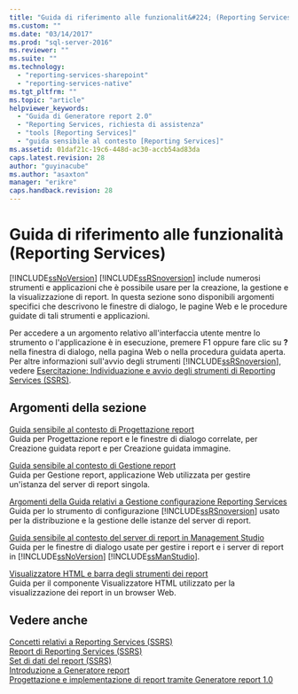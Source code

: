 ```yaml
---
title: "Guida di riferimento alle funzionalit&#224; (Reporting Services) | Microsoft Docs"
ms.custom: ""
ms.date: "03/14/2017"
ms.prod: "sql-server-2016"
ms.reviewer: ""
ms.suite: ""
ms.technology: 
  - "reporting-services-sharepoint"
  - "reporting-services-native"
ms.tgt_pltfrm: ""
ms.topic: "article"
helpviewer_keywords: 
  - "Guida di Generatore report 2.0"
  - "Reporting Services, richiesta di assistenza"
  - "tools [Reporting Services]"
  - "guida sensibile al contesto [Reporting Services]"
ms.assetid: 01daf21c-19c6-448d-ac30-accb54ad83da
caps.latest.revision: 28
author: "guyinacube"
ms.author: "asaxton"
manager: "erikre"
caps.handback.revision: 28
---
```

# Guida di riferimento alle funzionalit&#224; (Reporting Services)
  [!INCLUDE[ssNoVersion](../includes/ssnoversion-md.md)] [!INCLUDE[ssRSnoversion](../includes/ssrsnoversion-md.md)] include numerosi strumenti e applicazioni che è possibile usare per la creazione, la gestione e la visualizzazione di report. In questa sezione sono disponibili argomenti specifici che descrivono le finestre di dialogo, le pagine Web e le procedure guidate di tali strumenti e applicazioni.  
  
 Per accedere a un argomento relativo all'interfaccia utente mentre lo strumento o l'applicazione è in esecuzione, premere F1 oppure fare clic su **?** nella finestra di dialogo, nella pagina Web o nella procedura guidata aperta. Per altre informazioni sull'avvio degli strumenti [!INCLUDE[ssRSnoversion](../includes/ssrsnoversion-md.md)], vedere [Esercitazione: Individuazione e avvio degli strumenti di Reporting Services &#40;SSRS&#41;](../reporting-services/tools/tutorial-how-to-locate-and-start-reporting-services-tools-ssrs.md).  
  
## Argomenti della sezione  
 [Guida sensibile al contesto di Progettazione report](../reporting-services/tools/report-designer-f1-help.md)  
 Guida per Progettazione report e le finestre di dialogo correlate, per Creazione guidata report e per Creazione guidata immagine.  
  
 [Guida sensibile al contesto di Gestione report](../Topic/Report%20Manager%20F1%20Help.md)  
 Guida per Gestione report, applicazione Web utilizzata per gestire un'istanza del server di report singola.  
  
 [Argomenti della Guida relativi a Gestione configurazione Reporting Services](../Topic/Reporting%20Services%20Configuration%20Manager%20Help%20Topics.md)  
 Guida per lo strumento di configurazione [!INCLUDE[ssRSnoversion](../includes/ssrsnoversion-md.md)] usato per la distribuzione e la gestione delle istanze del server di report.  
  
 [Guida sensibile al contesto del server di report in Management Studio](../reporting-services/tools/report-server-in-management-studio-f1-help.md)  
 Guida per le finestre di dialogo usate per gestire i report e i server di report in [!INCLUDE[ssNoVersion](../includes/ssnoversion-md.md)] [!INCLUDE[ssManStudio](../includes/ssmanstudio-md.md)].  
  
 [Visualizzatore HTML e barra degli strumenti dei report](../reporting-services/html-viewer-and-the-report-toolbar.md)  
 Guida per il componente Visualizzatore HTML utilizzato per la visualizzazione dei report in un browser Web.  
  
## Vedere anche  
 [Concetti relativi a Reporting Services &#40;SSRS&#41;](../reporting-services/reporting-services-concepts-ssrs.md)   
 [Report di Reporting Services &#40;SSRS&#41;](../reporting-services/reports/reporting-services-reports-ssrs.md)   
 [Set di dati del report &#40;SSRS&#41;](../reporting-services/report-data/report-datasets-ssrs.md)   
 [Introduzione a Generatore report](http://www.microsoft.com/download/en/details.aspx?id=29072)   
 [Progettazione e implementazione di report tramite Generatore report 1.0](http://go.microsoft.com/fwlink/?LinkId=142601)  
  
  